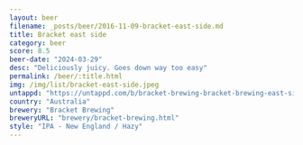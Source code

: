 ```yaml
---
layout: beer
filename: _posts/beer/2016-11-09-bracket-east-side.md
title: Bracket east side
category: beer
score: 8.5
beer-date: "2024-03-29"
desc: "Deliciously juicy. Goes down way too easy"
permalink: /beer/:title.html
img: /img/list/bracket-east-side.jpeg
untappd: "https://untappd.com/b/bracket-brewing-bracket-brewing-east-side/5669663"
country: "Australia"
brewery: "Bracket Brewing"
breweryURL: "brewery/bracket-brewing.html"
style: "IPA - New England / Hazy"
---
```

